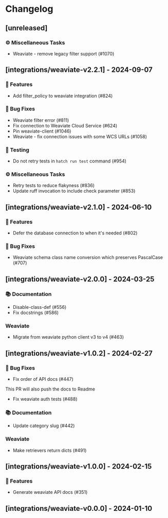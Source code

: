 # Changelog

## [unreleased]

### ⚙️ Miscellaneous Tasks

- Weaviate - remove legacy filter support (#1070)

## [integrations/weaviate-v2.2.1] - 2024-09-07

### 🚀 Features

- Add filter_policy to weaviate integration (#824)

### 🐛 Bug Fixes

- Weaviate filter error (#811)
- Fix connection to Weaviate Cloud Service (#624)
- Pin weaviate-client (#1046)
- Weaviate - fix connection issues with some WCS URLs (#1058)

### 🧪 Testing

- Do not retry tests in `hatch run test` command (#954)

### ⚙️ Miscellaneous Tasks

- Retry tests to reduce flakyness (#836)
- Update ruff invocation to include check parameter (#853)

## [integrations/weaviate-v2.1.0] - 2024-06-10

### 🚀 Features

- Defer the database connection to when it's needed (#802)

### 🐛 Bug Fixes

- Weaviate schema class name conversion which preserves PascalCase (#707)

## [integrations/weaviate-v2.0.0] - 2024-03-25

### 📚 Documentation

- Disable-class-def (#556)
- Fix docstrings (#586)

### Weaviate

- Migrate from weaviate python client v3  to v4 (#463)

## [integrations/weaviate-v1.0.2] - 2024-02-27

### 🐛 Bug Fixes

- Fix order of API docs (#447)

This PR will also push the docs to Readme
- Fix weaviate auth tests (#488)



### 📚 Documentation

- Update category slug (#442)

### Weaviate

- Make retrievers return dicts (#491)

## [integrations/weaviate-v1.0.0] - 2024-02-15

### 🚀 Features

- Generate weaviate API docs (#351)

## [integrations/weaviate-v0.0.0] - 2024-01-10

<!-- generated by git-cliff -->
